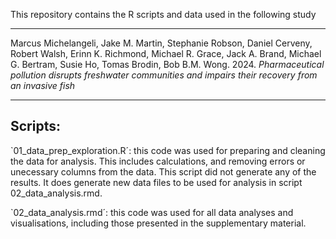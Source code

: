 This repository contains the R scripts and data used in the following study

---

Marcus Michelangeli, Jake M. Martin, Stephanie Robson, Daniel Cerveny, Robert Walsh, Erinn K. Richmond, Michael R. Grace, Jack A. Brand, Michael G. Bertram, Susie Ho, Tomas Brodin, Bob B.M. Wong. 2024. *Pharmaceutical pollution disrupts freshwater communities and impairs their recovery from an invasive fish*

---

## Scripts:

`01_data_prep_exploration.R´: this code was used for preparing and cleaning the data for analysis. This includes calculations, and removing errors or unecessary columns from the data. This script did not generate any of the results. It does generate new data files to be used for analysis in script 02_data_analysis.rmd.

`02_data_analysis.rmd´: this code was used for all data analyses and visualisations, including those presented in the supplementary material. 
